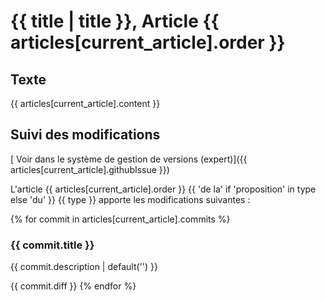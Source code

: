 # <i class="fa fa-bookmark-o"></i> {{ title | title }}, Article {{ articles[current_article].order }}

## <i class="fa fa-file-text-o"></i> Texte

{{ articles[current_article].content }}

## <i class="fa fa-pencil-square-o"></i> Suivi des modifications

[<i class="fa fa-code-fork"></i> Voir dans le système de gestion de versions (expert)]({{ articles[current_article].githubIssue }})

L'article {{ articles[current_article].order }} {{ 'de la' if 'proposition' in type else 'du' }} {{ type }} apporte les modifications suivantes :

{% for commit in articles[current_article].commits %}
### {{ commit.title }}

{{ commit.description | default('') }}

{{ commit.diff }}
{% endfor %}
